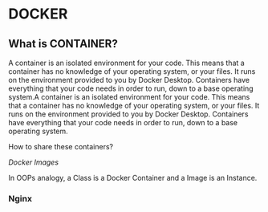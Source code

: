 # DOCKER

<div id="intro"></div>

## What is CONTAINER?
A container is an isolated environment for your code. This means that a container has no knowledge of your operating system, or your files. It runs on the environment provided to you by Docker Desktop. Containers have everything that your code needs in order to run, down to a base operating system.A container is an isolated environment for your code. This means that a container has no knowledge of your operating system, or your files. It runs on the environment provided to you by Docker Desktop. Containers have everything that your code needs in order to run, down to a base operating system.

How to share these containers?

*Docker Images*

In OOPs analogy, a Class is a Docker Container and a Image is an Instance.


### Nginx
